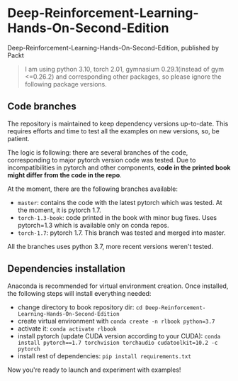 # Deep-Reinforcement-Learning-Hands-On-Second-Edition

Deep-Reinforcement-Learning-Hands-On-Second-Edition, published by Packt

> I am using python 3.10, torch 2.01, gymnasium 0.29.1(instead of gym <=0.26.2) and corresponding other packages, so please ignore the following package versions.

## Code branches

The repository is maintained to keep dependency versions up-to-date.
This requires efforts and time to test all the examples on new versions, so, be patient.

The logic is following: there are several branches of the code, corresponding to
major pytorch version code was tested. Due to incompatibilities in pytorch and other components,
**code in the printed book might differ from the code in the repo**.

At the moment, there are the following branches available:

* `master`: contains the code with the latest pytorch which was tested. At the moment, it is pytorch 1.7.
* `torch-1.3-book`: code printed in the book with minor bug fixes. Uses pytorch=1.3 which
is available only on conda repos.
* `torch-1.7`: pytorch 1.7. This branch was tested and merged into master.

All the branches uses python 3.7, more recent versions weren't tested.

## Dependencies installation

Anaconda is recommended for virtual environment creation.
Once installed, the following steps will install everything needed:

* change directory to book repository dir: `cd Deep-Reinforcement-Learning-Hands-On-Second-Edition`
* create virtual environment with `conda create -n rlbook python=3.7`
* activate it: `conda activate rlbook`
* install pytorch (update CUDA version according to your CUDA): `conda install pytorch==1.7 torchvision torchaudio cudatoolkit=10.2 -c pytorch`
* install rest of dependencies: `pip install requirements.txt`

Now you're ready to launch and experiment with examples!
